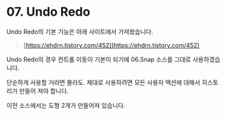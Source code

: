 # 07. Undo Redo

Undo Redo의 기본 기능은 아래 사이트에서 가져왔습니다.&#x20;

> [https://ehdrn.tistory.com/452](https://ehdrn.tistory.com/452)

Undo Redo의 경우 컨트롤 이동이 기본이 되기에 06.Snap 소스를 그대로 사용하겠습니다.&#x20;



단순하게 사용할 거라면 몰라도. 제대로 사용하려면 모든 사용자 액션에 대해서 히스토리가 만들어 져야 합니다.&#x20;



이전 소스에서는 도형 2개가 만들어져 있습니다.&#x20;
